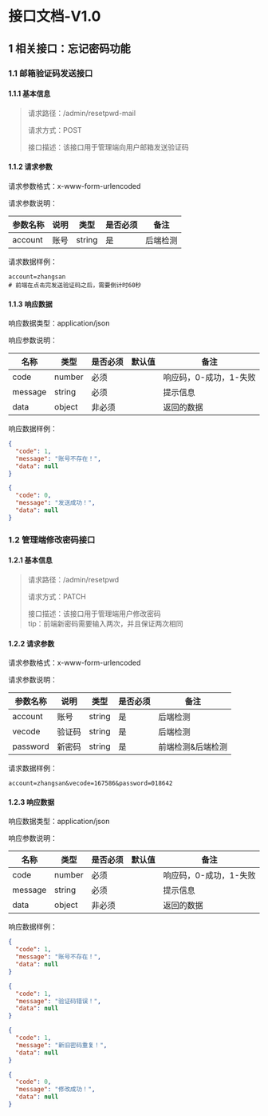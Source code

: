 # 接口文档-V1.0

## 1 相关接口：忘记密码功能

### 1.1 邮箱验证码发送接口

#### 1.1.1 基本信息

> 请求路径：/admin/resetpwd-mail
>
> 请求方式：POST
>
> 接口描述：该接口用于管理端向用户邮箱发送验证码

#### 1.1.2 请求参数

请求参数格式：x-www-form-urlencoded

请求参数说明：

| 参数名称 | 说明 | 类型   | 是否必须 | 备注     |
| -------- | ---- | ------ | -------- | -------- |
| account  | 账号 | string | 是       | 后端检测 |

请求数据样例：

```shell
account=zhangsan
# 前端在点击完发送验证码之后，需要倒计时60秒
```

#### 1.1.3 响应数据

响应数据类型：application/json

响应参数说明：

| 名称    | 类型   | 是否必须 | 默认值 | 备注                   |
| ------- | ------ | -------- | ------ | ---------------------- |
| code    | number | 必须     |        | 响应码，0-成功，1-失败 |
| message | string | 必须     |        | 提示信息               |
| data    | object | 非必须   |        | 返回的数据             |

响应数据样例：

```json
{
  "code": 1,
  "message": "账号不存在！",
  "data": null
}
```

```json
{
  "code": 0,
  "message": "发送成功！",
  "data": null
}
```

### 1.2 管理端修改密码接口

#### 1.2.1 基本信息

> 请求路径：/admin/resetpwd
>
> 请求方式：PATCH
>
> 接口描述：该接口用于管理端用户修改密码<br>
> tip：前端新密码需要输入两次，并且保证两次相同

#### 1.2.2 请求参数

请求参数格式：x-www-form-urlencoded

请求参数说明：

| 参数名称 | 说明   | 类型   | 是否必须 | 备注              |
| -------- | ------ | ------ | -------- | ----------------- |
| account  | 账号   | string | 是       | 后端检测          |
| vecode   | 验证码 | string | 是       | 后端检测          |
| password | 新密码 | string | 是       | 前端检测&后端检测 |

请求数据样例：

```shell
account=zhangsan&vecode=167586&password=018642
```

#### 1.2.3 响应数据

响应数据类型：application/json

响应参数说明：

| 名称    | 类型   | 是否必须 | 默认值 | 备注                   |
| ------- | ------ | -------- | ------ | ---------------------- |
| code    | number | 必须     |        | 响应码，0-成功，1-失败 |
| message | string | 必须     |        | 提示信息               |
| data    | object | 非必须   |        | 返回的数据             |

响应数据样例：

```json
{
  "code": 1,
  "message": "账号不存在！",
  "data": null
}
```

```json
{
  "code": 1,
  "message": "验证码错误！",
  "data": null
}
```

```json
{
  "code": 1,
  "message": "新旧密码重复！",
  "data": null
}
```

```json
{
  "code": 0,
  "message": "修改成功！",
  "data": null
}
```
